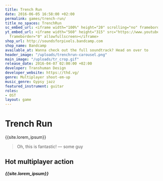 ```yaml
---
title: Trench Run
date: 2016-06-05 16:58:00 +02:00
permalink: games/trench-run/
title_no_spaces: TrenchRun
sc_embed_url: <iframe width="100%" height="20" scrolling="no" frameborder="no" src="https://w.soundcloud.com/player/?url=https%3A//api.soundcloud.com/tracks/249867696&amp;color=ff5500&amp;inverse=false&amp;auto_play=false&amp;show_user=true"></iframe>
yt_embed_url: <iframe width="560" height="315" src="https://www.youtube.com/embed/czUTZbRZ6ec"
  frameborder="0" allowfullscreen></iframe>
shop_url: http://soundsforpixels.bandcamp.com
shop_name: Bandcamp
available_at: Wanna check out the full soundtrack? Head on over to
header_image: "/uploads/trenchrun-carousel.png"
main_image: "/uploads/tr_crop.gif"
release_date: 2016-04-07 02:00:00 +02:00
developer: Transhuman Design
developer_website: https://thd.vg/
genre: Multiplayer shoot-em-up
music_genre: Gypsy jazz
featured_instrument: guitar
roles:
- OST
layout: game
---
```


# Trench Run
{{site.lorem_ipsum}}
> Oh, this is fantastic! — some guy

## Hot multiplayer action
***{{site.lorem_ipsum}}***
